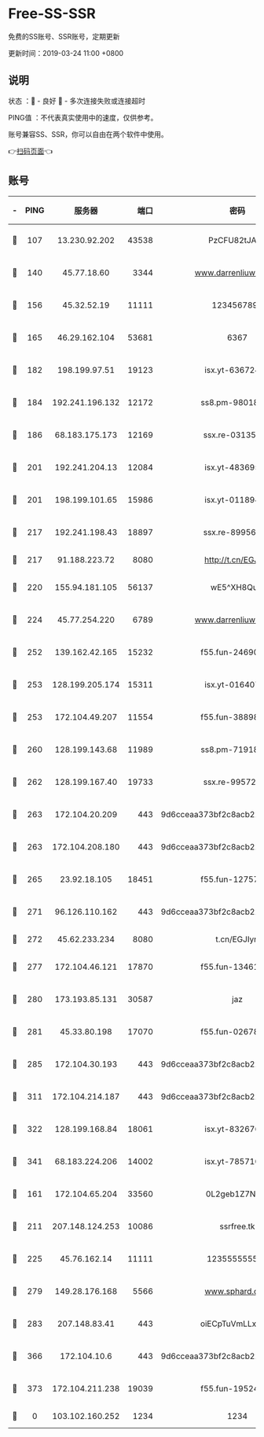 # Free-SS-SSR

免费的SS账号、SSR账号，定期更新

更新时间：2019-03-24 11:00 +0800

## 说明

状态     ：🙂 - 良好 🙁 - 多次连接失败或连接超时

PING值   ：不代表真实使用中的速度，仅供参考。

账号兼容SS、SSR，你可以自由在两个软件中使用。

👉[扫码页面](https://liesauer.github.io/Free-SS-SSR/)👈

## 账号

|-|PING|服务器|端口|密码|加密方式|区域|
|:----:|:----:|:-----:|-----:|:----:|:----:|:----:|
|🙂|107|13.230.92.202|43538|PzCFU82tJAdZ|aes-256-cfb|JP|
|🙂|140|45.77.18.60|3344|www.darrenliuwei.com|aes-256-cfb|JP|
|🙂|156|45.32.52.19|11111|1234567890|aes-256-cfb|JP|
|🙂|165|46.29.162.104|53681|6367|aes-128-ctr|RU|
|🙂|182|198.199.97.51|19123|isx.yt-63672432|aes-256-cfb|US|
|🙂|184|192.241.196.132|12172|ss8.pm-98018739|aes-256-cfb|US|
|🙂|186|68.183.175.173|12169|ssx.re-03135267|aes-256-cfb|US|
|🙂|201|192.241.204.13|12084|isx.yt-48369585|aes-256-cfb|US|
|🙂|201|198.199.101.65|15986|isx.yt-01189447|aes-256-cfb|US|
|🙂|217|192.241.198.43|18897|ssx.re-89956997|aes-256-cfb|US|
|🙂|217|91.188.223.72|8080|http://t.cn/EGJIyrl|rc4-md5|RU|
|🙂|220|155.94.181.105|56137|wE5^XH8Quw|aes-256-cfb|US|
|🙂|224|45.77.254.220|6789|www.darrenliuwei.com|aes-256-cfb|SG|
|🙂|252|139.162.42.165|15232|f55.fun-24690727|aes-256-cfb|SG|
|🙂|253|128.199.205.174|15311|isx.yt-01640799|aes-256-cfb|SG|
|🙂|253|172.104.49.207|11554|f55.fun-38898719|aes-256-cfb|SG|
|🙂|260|128.199.143.68|11989|ss8.pm-71918641|aes-256-cfb|SG|
|🙂|262|128.199.167.40|19733|ssx.re-99572937|aes-256-cfb|SG|
|🙂|263|172.104.20.209|443|9d6cceaa373bf2c8acb22e60b6a58be6|aes-256-cfb|US|
|🙂|263|172.104.208.180|443|9d6cceaa373bf2c8acb22e60b6a58be6|aes-256-cfb|US|
|🙂|265|23.92.18.105|18451|f55.fun-12757664|aes-256-cfb|US|
|🙂|271|96.126.110.162|443|9d6cceaa373bf2c8acb22e60b6a58be6|aes-256-cfb|US|
|🙂|272|45.62.233.234|8080|t.cn/EGJIyrl|rc4-md5|CA|
|🙂|277|172.104.46.121|17870|f55.fun-13461300|aes-256-cfb|SG|
|🙂|280|173.193.85.131|30587|jaz|aes-256-cfb|US|
|🙂|281|45.33.80.198|17070|f55.fun-02678742|aes-256-cfb|US|
|🙂|285|172.104.30.193|443|9d6cceaa373bf2c8acb22e60b6a58be6|aes-256-cfb|US|
|🙂|311|172.104.214.187|443|9d6cceaa373bf2c8acb22e60b6a58be6|aes-256-cfb|US|
|🙂|322|128.199.168.84|18061|isx.yt-83267629|aes-256-cfb|SG|
|🙂|341|68.183.224.206|14002|isx.yt-78571026|aes-256-cfb|SG|
|🙂|161|172.104.65.204|33560|0L2geb1Z7NQM|aes-256-cfb|JP|
|🙂|211|207.148.124.253|10086|ssrfree.tk|aes-256-cfb|SG|
|🙂|225|45.76.162.14|11111|123555555555|aes-256-cfb|SG|
|🙂|279|149.28.176.168|5566|www.sphard.com|aes-256-cfb|AU|
|🙂|283|207.148.83.41|443|oiECpTuVmLLxk4Ts|aes-256-cfb|AU|
|🙂|366|172.104.10.6|443|9d6cceaa373bf2c8acb22e60b6a58be6|aes-256-cfb|US|
|🙂|373|172.104.211.238|19039|f55.fun-19524723|aes-256-cfb|US|
|🙁|0|103.102.160.252|1234|1234|rc4-md5|JP|
